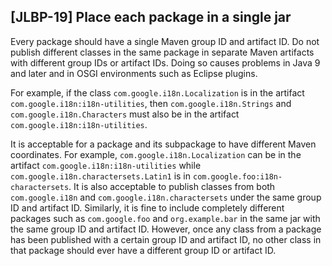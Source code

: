[JLBP-19] Place each package in a single jar
--------------------------------------------------

Every package should have a single Maven group ID and artifact ID.
Do not publish different classes in the same package in separate
Maven artifacts with different group IDs or artifact IDs.
Doing so causes problems in Java 9 and later and in OSGI environments
such as Eclipse plugins.

For example, if the class `com.google.i18n.Localization` is in the artifact
`com.google.i18n:i18n-utilities`, then `com.google.i18n.Strings`
and `com.google.i18n.Characters` must also be in the artifact
`com.google.i18n:i18n-utilities`.

It is acceptable for a package and its subpackage to have different Maven coordinates.
For example, `com.google.i18n.Localization` can be in the artifact
`com.google.i18n:i18n-utilities` while `com.google.i18n.charactersets.Latin1` is in
`com.google.foo:i18n-charactersets`.
It is also acceptable to publish classes from both `com.google.i18n` and
`com.google.i18n.charactersets` under the same group ID and artifact ID.
Similarly, it is fine to include completely different packages such as
`com.google.foo` and `org.example.bar` in the same jar with the same group ID and artifact ID.
However, once any class from a package has been published with a certain
group ID and artifact ID, no other class in that package should ever have
a different group ID or artifact ID.
